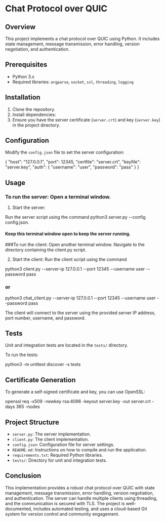 # Chat Protocol over QUIC

## Overview

This project implements a chat protocol over QUIC using Python. It includes state management, message transmission, error handling, version negotiation, and authentication.

## Prerequisites

- Python 3.x
- Required libraries: `argparse`, `socket`, `ssl`, `threading`, `logging`

## Installation

1. Clone the repository.
2. Install dependencies:
3. Ensure you have the server certificate (`server.crt`) and key (`server.key`) in the project directory.

## Configuration

Modify the `config.json` file to set the server configuration:

{
"host": "127.0.0.1",
"port": 12345,
"certfile": "server.crt",
"keyfile": "server.key",
"auth": {
"username": "user",
"password": "pass"
}
}


## Usage

### To run the server: Open a terminal window.

1. Start the server:

Run the server script using the command python3 server.py --config config.json.

#### Keep this terminal window open to keep the server running.

###To run the client: Open another terminal window. Navigate to the directory containing the client.py script.


2. Start the client: Run the client script using the command

python3 client.py --server-ip 127.0.0.1 --port 12345 --username user --password pass

### or

python3 chat_client.py --server-ip 127.0.0.1 --port 12345 --username user --password pass


The client will connect to the server using the provided server IP address, port number, username, and password.

## Tests

Unit and integration tests are located in the `tests/` directory.

To run the tests:

python3 -m unittest discover -s tests


## Certificate Generation

To generate a self-signed certificate and key, you can use OpenSSL:

openssl req -x509 -newkey rsa:4096 -keyout server.key -out server.crt -days 365 -nodes


## Project Structure

- `server.py`: The server implementation.
- `client.py`: The client implementation.
- `config.json`: Configuration file for server settings.
- `README.md`: Instructions on how to compile and run the application.
- `requirements.txt`: Required Python libraries.
- `tests/`: Directory for unit and integration tests.

## Conclusion

This implementation provides a robust chat protocol over QUIC with state management, message transmission, error handling, version negotiation, and authentication. 
The server can handle multiple clients using threading, and the communication is secured with TLS. The project is well-documented, includes automated testing, and uses a cloud-based Git system for version control and community engagement.

